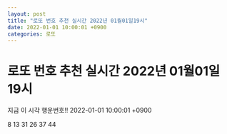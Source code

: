 ```yaml
---
layout: post
title: "로또 번호 추천 실시간 2022년 01월01일19시"
date: 2022-01-01 10:00:01 +0900
categories: 로또
---
```


# 로또 번호 추천 실시간 2022년 01월01일19시

지금 이 시각 행운번호!! 2022-01-01 10:00:01 +0900

 8  13  31  26  37  44 

